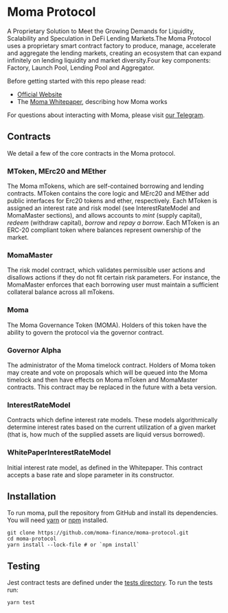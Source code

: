 # Moma Protocol

A Proprietary Solution to Meet the Growing Demands for Liquidity, Scalability and Speculation in DeFi Lending Markets.The Moma Protocol uses a proprietary smart contract factory to produce, manage, accelerate and aggregate the lending markets, creating an ecosystem that can expand infinitely on lending liquidity and market diversity.Four key components: Factory, Launch Pool, Lending Pool and Aggregator.

Before getting started with this repo please read:
- [Official Website](https://moma.finance/)
- The [Moma Whitepaper](https://docsend.com/view/dzyu756wkd2n4izq), describing how Moma works

For questions about interacting with Moma, please visit [our Telegram](https://t.me/Moma_Official).

## Contracts
We detail a few of the core contracts in the Moma protocol.

### MToken, MErc20 and MEther
The Moma mTokens, which are self-contained borrowing and lending contracts. MToken contains the core logic and MErc20 and MEther add public interfaces for Erc20 tokens and ether, respectively. Each MToken is assigned an interest rate and risk model (see InterestRateModel and MomaMaster sections), and allows accounts to *mint* (supply capital), *redeem* (withdraw capital), *borrow* and *repay a borrow*. Each MToken is an ERC-20 compliant token where balances represent ownership of the market.

### MomaMaster
The risk model contract, which validates permissible user actions and disallows actions if they do not fit certain risk parameters. For instance, the MomaMaster enforces that each borrowing user must maintain a sufficient collateral balance across all mTokens.

### Moma
The Moma Governance Token (MOMA). Holders of this token have the ability to govern the protocol via the governor contract.

### Governor Alpha
The administrator of the Moma timelock contract. Holders of Moma token may create and vote on proposals which will be queued into the Moma timelock and then have effects on Moma mToken and MomaMaster contracts. This contract may be replaced in the future with a beta version.

### InterestRateModel
Contracts which define interest rate models. These models algorithmically determine interest rates based on the current utilization of a given market (that is, how much of the supplied assets are liquid versus borrowed).

### WhitePaperInterestRateModel
Initial interest rate model, as defined in the Whitepaper. This contract accepts a base rate and slope parameter in its constructor.

Installation
------------
To run moma, pull the repository from GitHub and install its dependencies. You will need [yarn](https://yarnpkg.com/lang/en/docs/install/) or [npm](https://docs.npmjs.com/cli/install) installed.

    git clone https://github.com/moma-finance/moma-protocol.git
    cd moma-protocol
    yarn install --lock-file # or `npm install`

Testing
-------
Jest contract tests are defined under the [tests directory](https://github.com/moma-finance/moma-protocol/tree/master/tests). To run the tests run:

    yarn test
